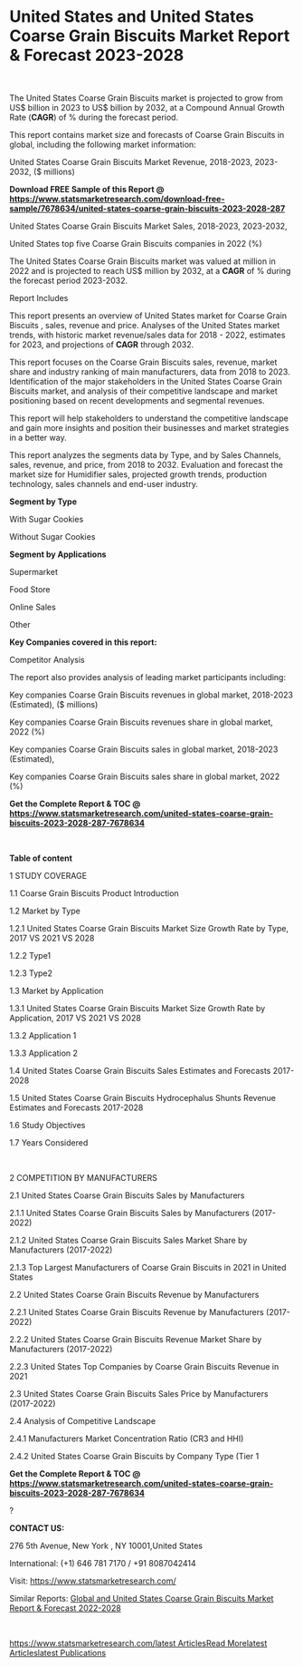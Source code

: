 <h1>United States and United States Coarse Grain Biscuits Market Report & Forecast 2023-2028</h1><br/><p>The United States Coarse Grain Biscuits market is projected to grow from US$ billion in 2023 to US$ billion by 2032, at a Compound Annual Growth Rate (<strong>CAGR</strong>) of % during the forecast period.</p>
 
 
 
 <p>This report contains market size and forecasts of Coarse Grain Biscuits in global, including the following market information:</p>
 
 
 
 <p>United States Coarse Grain Biscuits Market Revenue, 2018-2023, 2023-2032, ($ millions)</p>
 
 
 
 <p><strong>Download FREE Sample of this Report @ <a href="https://www.statsmarketresearch.com/download-free-sample/7678634/united-states-coarse-grain-biscuits-2023-2028-287">https://www.statsmarketresearch.com/download-free-sample/7678634/united-states-coarse-grain-biscuits-2023-2028-287</a></strong></p>
 
 
 
 <p>United States Coarse Grain Biscuits Market Sales, 2018-2023, 2023-2032,</p>
 
 
 
 <p>United States top five Coarse Grain Biscuits companies in 2022 (%)</p>
 
 
 
 <p>The United States Coarse Grain Biscuits market was valued at million in 2022 and is projected to reach US$ million by 2032, at a <strong>CAGR</strong> of % during the forecast period 2023-2032.</p>
 
 
 
 <p>Report Includes</p>
 
 
 
 <p>This report presents an overview of United States market for Coarse Grain Biscuits , sales, revenue and price. Analyses of the United States market trends, with historic market revenue/sales data for 2018 - 2022, estimates for 2023, and projections of <strong>CAGR</strong> through 2032.</p>
 
 
 
 <p>This report focuses on the Coarse Grain Biscuits sales, revenue, market share and industry ranking of main manufacturers, data from 2018 to 2023. Identification of the major stakeholders in the United States Coarse Grain Biscuits market, and analysis of their competitive landscape and market positioning based on recent developments and segmental revenues.</p>
 
 
 
 <p>This report will help stakeholders to understand the competitive landscape and gain more insights and position their businesses and market strategies in a better way.</p>
 
 
 
 <p>This report analyzes the segments data by Type, and by Sales Channels, sales, revenue, and price, from 2018 to 2032. Evaluation and forecast the market size for Humidifier sales, projected growth trends, production technology, sales channels and end-user industry.</p>
 
 
 
 <p><strong>Segment by Type</strong></p>
 
 
 
 <p>With Sugar Cookies</p>
 
 
 
 <p>Without Sugar Cookies</p>
 
 
 
 <p><strong>Segment <strong><strong>by Applications</strong></strong></strong></p>
 
 
 
 <p>Supermarket</p>
 
 
 
 <p>Food Store</p>
 
 
 
 <p>Online Sales</p>
 
 
 
 <p>Other</p>
 
 
 
 <p><strong>Key Companies covered in this report:</strong></p>
 
 
 
 <p>Competitor Analysis</p>
 
 
 
 <p>The report also provides analysis of leading market participants including:</p>
 
 
 
 <p>Key companies Coarse Grain Biscuits revenues in global market, 2018-2023 (Estimated), ($ millions)</p>
 
 
 
 <p>Key companies Coarse Grain Biscuits revenues share in global market, 2022 (%)</p>
 
 
 
 <p>Key companies Coarse Grain Biscuits sales in global market, 2018-2023 (Estimated),</p>
 
 
 
 <p>Key companies Coarse Grain Biscuits sales share in global market, 2022 (%)</p>
 
 
 
 <div><b>Get the Complete Report & TOC @ <a href="https://www.statsmarketresearch.com/united-states-coarse-grain-biscuits-2023-2028-287-7678634">https://www.statsmarketresearch.com/united-states-coarse-grain-biscuits-2023-2028-287-7678634</a></b></div>
 
 
 
 <p><br />
 
 <b>Table of content</b></p>
 
 
 
 <p>1 STUDY COVERAGE<br />
 
 1.1 Coarse Grain Biscuits Product Introduction<br />
 
 1.2 Market by Type<br />
 
 1.2.1 United States Coarse Grain Biscuits Market Size Growth Rate by Type, 2017 VS 2021 VS 2028<br />
 
 1.2.2 Type1<br />
 
 1.2.3 Type2<br />
 
 1.3 Market by Application<br />
 
 1.3.1 United States Coarse Grain Biscuits Market Size Growth Rate by Application, 2017 VS 2021 VS 2028<br />
 
 1.3.2 Application 1<br />
 
 1.3.3 Application 2<br />
 
 1.4 United States Coarse Grain Biscuits Sales Estimates and Forecasts 2017-2028<br />
 
 1.5 United States Coarse Grain Biscuits Hydrocephalus Shunts Revenue Estimates and Forecasts 2017-2028<br />
 
 1.6 Study Objectives<br />
 
 1.7 Years Considered<br />
 
 <br />
 
 2 COMPETITION BY MANUFACTURERS<br />
 
 2.1 United States Coarse Grain Biscuits Sales by Manufacturers<br />
 
 2.1.1 United States Coarse Grain Biscuits Sales by Manufacturers (2017-2022)<br />
 
 2.1.2 United States Coarse Grain Biscuits Sales Market Share by Manufacturers (2017-2022)<br />
 
 2.1.3 Top Largest Manufacturers of Coarse Grain Biscuits in 2021 in United States<br />
 
 2.2 United States Coarse Grain Biscuits Revenue by Manufacturers<br />
 
 2.2.1 United States Coarse Grain Biscuits Revenue by Manufacturers (2017-2022)<br />
 
 2.2.2 United States Coarse Grain Biscuits Revenue Market Share by Manufacturers (2017-2022)<br />
 
 2.2.3 United States Top Companies by Coarse Grain Biscuits Revenue in 2021<br />
 
 2.3 United States Coarse Grain Biscuits Sales Price by Manufacturers (2017-2022)<br />
 
 2.4 Analysis of Competitive Landscape<br />
 
 2.4.1 Manufacturers Market Concentration Ratio (CR3 and HHI)<br />
 
 2.4.2 United States Coarse Grain Biscuits by Company Type (Tier 1</p>
 
 
 
 <div><b>Get the Complete Report & TOC @ <a href="https://www.statsmarketresearch.com/united-states-coarse-grain-biscuits-2023-2028-287-7678634">https://www.statsmarketresearch.com/united-states-coarse-grain-biscuits-2023-2028-287-7678634</a></b></div>
 
 
 
 <p>? </p>
 
 
 
 <p><b>CONTACT US:</b><br />
 
 276 5th Avenue, New York , NY 10001,United States<br />
 
 International: (+1) 646 781 7170 / +91 8087042414<br />
 
 Visit: <a href="https://www.statsmarketresearch.com/">https://www.statsmarketresearch.com/</a><br />
 
 Similar Reports: <a href="https://www.statsmarketresearch.com/united-states-coarse-grain-biscuits-2023-2028-287-7678634">Global and United States Coarse Grain Biscuits Market Report & Forecast 2022-2028</a><br />
 
 <br />
 
 <a href="https://gyeongbokgung.com">https://www.statsmarketresearch.com/</a><a href="https://hallyeomaritime.com">latest Articles</a><a href="https://jingwansa.com">Read More</a><a href="https://nguoiviet.jp/">latest Articles</a><a href="https://www.intelmarketresearch.com/">latest Publications</a></p>